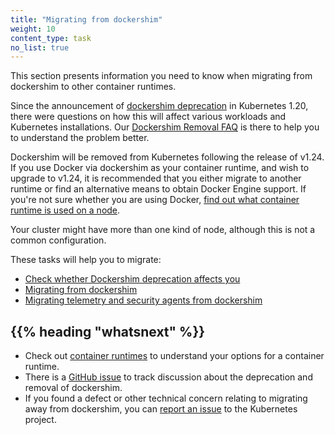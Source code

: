 ```yaml
---
title: "Migrating from dockershim"
weight: 10
content_type: task
no_list: true
---
```


<!-- overview -->

This section presents information you need to know when migrating from
dockershim to other container runtimes.

Since the announcement of [dockershim deprecation](/blog/2020/12/08/kubernetes-1-20-release-announcement/#dockershim-deprecation)
in Kubernetes 1.20, there were questions on how this will affect various workloads and Kubernetes
installations. Our [Dockershim Removal FAQ](/blog/2022/02/17/dockershim-faq/) is there to help you
to understand the problem better.

<!-- body -->

Dockershim will be removed from Kubernetes following the release of v1.24.
If you use Docker via dockershim as your container runtime, and wish to upgrade to v1.24,
it is recommended that you either migrate to another runtime or find an alternative means to obtain Docker Engine support.
If you're not sure whether you are using Docker,
[find out what container runtime is used on a node](/docs/tasks/administer-cluster/migrating-from-dockershim/find-out-runtime-you-use/).

Your cluster might have more than one kind of node, although this is not a common
configuration.

These tasks will help you to migrate:

* [Check whether Dockershim deprecation affects you](/docs/tasks/administer-cluster/migrating-from-dockershim/check-if-dockershim-deprecation-affects-you/)
* [Migrating from dockershim](/docs/tasks/administer-cluster/migrating-from-dockershim/)
* [Migrating telemetry and security agents from dockershim](/docs/tasks/administer-cluster/migrating-from-dockershim/migrating-telemetry-and-security-agents/)


## {{% heading "whatsnext" %}}

* Check out [container runtimes](/docs/setup/production-environment/container-runtimes/)
  to understand your options for a container runtime.
* There is a
  [GitHub issue](https://github.com/kubernetes/kubernetes/issues/106917)
  to track discussion about the deprecation and removal of dockershim.
* If you found a defect or other technical concern relating to migrating away from dockershim,
  you can [report an issue](https://github.com/kubernetes/kubernetes/issues/new/choose)
  to the Kubernetes project.

